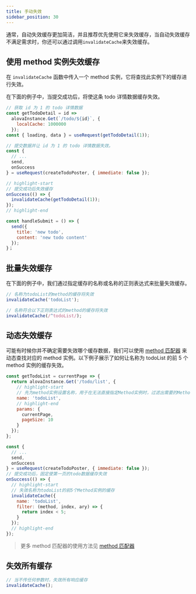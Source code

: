 ```yaml
---
title: 手动失效
sidebar_position: 30
---
```


通常，自动失效缓存更加简洁，并且推荐优先使用它来失效缓存，当自动失效缓存不满足需求时，你还可以通过调用`invalidateCache`来失效缓存。

## 使用 method 实例失效缓存

在 `invalidateCache` 函数中传入一个 method 实例，它将查找此实例下的缓存进行失效。

在下面的例子中，当提交成功后，将使这条 todo 详情数据缓存失效。

```javascript
// 获取 id 为 1 的 todo 详情数据
const getTodoDetail = id =>
  alovaInstance.Get(`/todo/${id}`, {
    localCache: 1000000
  });
const { loading, data } = useRequest(getTodoDetail(1));
```

```javascript
// 提交数据并让 id 为 1 的 todo 详情数据失效。
const {
  // ...
  send,
  onSuccess
} = useRequest(createTodoPoster, { immediate: false });

// highlight-start
// 提交成功后失效缓存
onSuccess(() => {
  invalidateCache(getTodoDetail(1));
});
// highlight-end

const handleSubmit = () => {
  send({
    title: 'new todo',
    content: 'new todo content'
  });
}；
```

## 批量失效缓存

在下面的例子中，我们通过指定缓存的名称或名称的正则表达式来批量失效缓存。

```javascript
// 名称为todoList的method的缓存将失效
invalidateCache('todoList');

// 名称符合以下正则表达式的method的缓存将失效
invalidateCache(/^todoList/);
```

## 动态失效缓存

可能有时候你并不确定需要失效哪个缓存数据，我们可以使用 [method 匹配器](/tutorial/advanced/method-matcher) 来动态查找对应的 method 实例。以下例子展示了如何让名称为 todoList 的前 5 个 method 实例的缓存失效。

```javascript
const getTodoList = currentPage => {
  return alovaInstance.Get('/todo/list', {
    // highlight-start
    // 先为method实例设置名称，用于在无法直接指定Method实例时，过滤出需要的Method实例
    name: 'todoList',
    // highlight-end
    params: {
      currentPage,
      pageSize: 10
    }
  });
};

const {
  // ...
  send,
  onSuccess
} = useRequest(createTodoPoster, { immediate: false });
// 提交成功后，固定使第一页的todo数据缓存失效
onSuccess(() => {
  // highlight-start
  // 失效名称为todoList的前5个Method实例的缓存
  invalidateCache({
    name: 'todoList',
    filter: (method, index, ary) => {
      return index < 5;
    }
  });
  // highlight-end
});
```

> 更多 method 匹配器的使用方法见 [method 匹配器](/tutorial/advanced/method-matcher)

## 失效所有缓存

```javascript
// 当不传任何参数时，失效所有响应缓存
invalidateCache();
```

